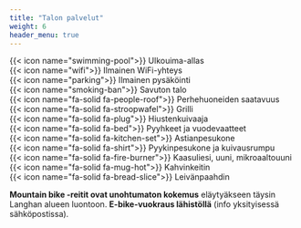 ```yaml
---
title: "Talon palvelut"
weight: 6
header_menu: true
--- 
```


{{< icon name="swimming-pool">}} Ulkouima-allas \
{{< icon name="wifi">}} Ilmainen WiFi-yhteys \
{{< icon name="parking">}} Ilmainen pysäköinti \
{{< icon name="smoking-ban">}} Savuton talo \
{{< icon name="fa-solid fa-people-roof">}} Perhehuoneiden saatavuus \
{{< icon name="fa-solid fa-stroopwafel">}} Grilli \
{{< icon name="fa-solid fa-plug">}} Hiustenkuivaaja \
{{< icon name="fa-solid fa-bed">}} Pyyhkeet ja vuodevaatteet \
{{< icon name="fa-solid fa-kitchen-set">}} Astianpesukone \
{{< icon name="fa-solid fa-shirt">}} Pyykinpesukone ja kuivausrumpu \
{{< icon name="fa-solid fa-fire-burner">}} Kaasuliesi, uuni, mikroaaltouuni \
{{< icon name="fa-solid fa-mug-hot">}} Kahvinkeitin \
{{< icon name="fa-solid fa-bread-slice">}} Leivänpaahdin 

**Mountain bike -reitit ovat unohtumaton kokemus** eläytyäkseen täysin Langhan alueen luontoon. **E-bike-vuokraus lähistöllä** (info yksityisessä sähköpostissa).


